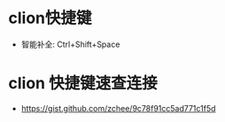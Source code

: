 # clion快捷键
- 智能补全: Ctrl+Shift+Space

# clion 快捷键速查连接
- https://gist.github.com/zchee/9c78f91cc5ad771c1f5d
